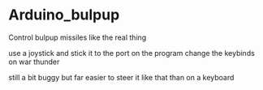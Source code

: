 # Arduino_bulpup

Control bulpup missiles like the real thing

use a joystick and stick it to the port on the program change the keybinds on war thunder

still a bit buggy but far easier to steer it like that than on a keyboard
